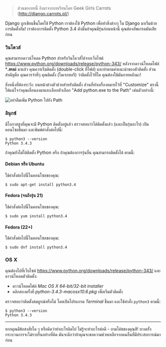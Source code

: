 > ส่วนของบทนี้ อิงมาจากบทเรียนโดย Geek Girls Carrots (http://django.carrots.pl/)

Django ถูกเขียนขึ้นโดยใช้ Python เราต้องใช้ Python เพื่อทำสิ่งต่างๆ ใน Django มาเริ่มด้วยการติดตั้งกัน! เราต้องการติดตั้ง Python 3.4 ดังนั้นถ้าคุณมีรุ่นก่อนหน้านี้ คุณต้องอัพเกรดมันเสียก่อน

### วินโดวส์

คุณสามารถดาวน์โหลด Python สำหรับวินโดวส์ได้จากเว็บไซต์ https://www.python.org/downloads/release/python-343/ หลังจากดาวน์โหลดไฟล์ ***.msi** มาแล้ว คุณควรเริ่มติดตั้ง (double-click ที่ไฟล์) และทำตามคำแนะนำของตัวติดตั้ง ส่วนสำคัญคือ คุณควรจำที่ๆ คุณติดตั้ง (ไดเรกทอรี) ว่าติดตั้งไว้ที่ใด คุณต้องใช้มันภายหลังนะ!

สิ่งหนึ่งที่ต้องระวัง: บนหน้าต่างตัวช่วยสำหรับติดตั้ง ส่วนที่ทำเครื่องหมายไว้ที่ "Customize" ตรงนี้ให้แน่ใจว่าคุณเลื่อนลงมาและเลือกตัวเลือก "Add python.exe to the Path" เช่นตัวอย่างนี้:

![อย่าลืมเพิ่ม Python ไปยัง Path](../python_installation/images/add_python_to_windows_path.png)

### ลินุกซ์

มีโอกาสสูงที่คุณจะมี Python ติดตั้งอยู่แล้ว ตรวจสอบว่าได้ติดตั้งแล้ว (และเป็นรุ่นอะไร) เปิดคอนโซลขึ้นมา และพิมพ์คำสั่งต่อไปนี้:

    $ python3 --version
    Python 3.4.3
    

ถ้าคุณยังไม่ได้ติดตั้ง Python หรือ ถ้าคุณต้องการรุ่นอื่น คุณสามารถติดตั้งได้ ตามนี้:

#### Debian หรือ Ubuntu

ใช้คำสั่งต่อไปนี้ในคอนโซลของคุณ:

    $ sudo apt-get install python3.4
    

#### Fedora (จนถึงรุ่น 21)

ใช้คำสั่งต่อไปนี้ในคอนโซลของคุณ:

    $ sudo yum install python3.4
    

#### Fedora (22+)

ใช้คำสั่งต่อไปนี้ในคอนโซลของคุณ:

    $ sudo dnf install python3.4
    

### OS X

คุณต้องไปที่เว็บไซต์ https://www.python.org/downloads/release/python-343/ และดาวน์โหลดตัวติดตั้ง:

  * ดาวน์โหลดไฟล์ *Mac OS X 64-bit/32-bit installer*
  * คลิกสองครั้งที่ *python-3.4.3-macosx10.6.pkg* เพื่อเริ่มตัวติดตั้ง

ตรวจสอบว่าติดตั้งสมบูรณ์หรือไม่ โดยเปิดโปรแกรม *Terminal* ขึ้นมา และใช้คำสั่ง `python3` ตามนี้:

    $ python3 --version
    Python 3.4.3
    

* * *

หากคุณมีข้อสงสัยใด ๆ หรือคิดว่าทำอะไรผิดไป ไม่รู้จะทำอะไรต่อดี - ถามโค้ชของคุณสิ! บางครั้ง กระบวนการจะไม่ราบรื่นอย่างที่คิด มันจะดีกว่าถ้าคุณจะขอความช่วยเหลือจากคนอื่นที่มีประสบการณ์มาก่อน